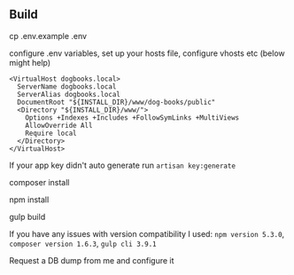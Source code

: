 ## Build
cp .env.example .env

configure .env variables, set up your hosts file, configure vhosts etc (below might help)

    <VirtualHost dogbooks.local>
      ServerName dogbooks.local
      ServerAlias dogbooks.local
      DocumentRoot "${INSTALL_DIR}/www/dog-books/public"
      <Directory "${INSTALL_DIR}/www/">
        Options +Indexes +Includes +FollowSymLinks +MultiViews
        AllowOverride All
        Require local
      </Directory>
    </VirtualHost>

If your app key didn't auto generate run `artisan key:generate`

composer install

npm install

gulp build

If you have any issues with version compatibility I used: `npm version 5.3.0`, `composer version 1.6.3`, `gulp cli 3.9.1`

Request a DB dump from me and configure it
